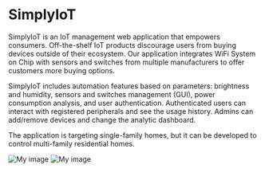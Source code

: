 # SimplyIoT
SimplyIoT is an IoT management web application that empowers consumers. Off-the-shelf IoT products discourage users from buying devices outside of their ecosystem. Our application integrates WiFi System on Chip with sensors and switches from multiple manufacturers to offer customers more buying options. 

SimplyIoT includes automation features based on parameters: brightness and humidity, sensors and switches management (GUI), power consumption analysis, and user authentication. Authenticated users can interact with registered peripherals and see the usage history. Admins can add/remove devices and change the analytic dashboard. 

The application is targeting single-family homes, but it can be developed to control multi-family residential homes. 

![My image](https://howardgkim.github.io/webpage/Screenshot%202018-03-20%20at%2020.04.56.png)
![My image](https://howardgkim.github.io/webpage/Screenshot%202018-03-20%20at%2020.05.13.png)
